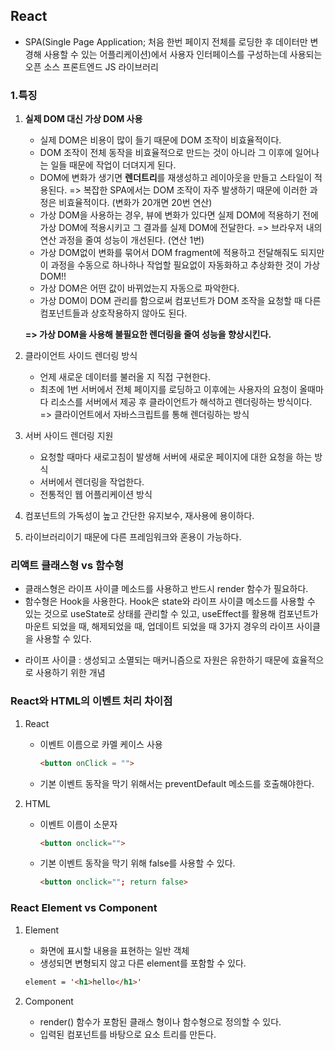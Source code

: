 ## React
- SPA(Single Page Application; 처음 한번 페이지 전체를 로딩한 후 데이터만 변경해 사용할 수 있는 어플리케이션)에서 사용자 인터페이스를 구성하는데 사용되는 오픈 소스 프론트엔드 JS 라이브러리

### 1.특징
1. **실제 DOM 대신 가상 DOM 사용**
    - 실제 DOM은 비용이 많이 들기 때문에 DOM 조작이 비효율적이다.
    - DOM 조작이 전체 동작을 비효율적으로 만드는 것이 아니라 그 이후에 일어나는 일들 때문에 작업이 더뎌지게 된다.
    - DOM에 변화가 생기면 **렌더트리**를 재생성하고 레이아웃을 만들고 스타일이 적용된다. 
        => 복잡한 SPA에서는 DOM 조작이 자주 발생하기 때문에 이러한 과정은 비효율적이다. (변화가 20개면 20번 연산)
    - 가상 DOM을 사용하는 경우, 뷰에 변화가 있다면 실제 DOM에 적용하기 전에 가상 DOM에 적용시키고 그 결과를 실제 DOM에 전달한다. 
        => 브라우저 내의 연산 과정을 줄여 성능이 개선된다. (연산 1번)
    - 가상 DOM없이 변화를 묶어서 DOM fragment에 적용하고 전달해줘도 되지만 이 과정을 수동으로 하나하나 작업할 필요없이 자동화하고 추상화한 것이 가상 DOM!!
    - 가상 DOM은 어떤 값이 바뀌었는지 자동으로 파악한다.
    - 가상 DOM이 DOM 관리를 함으로써 컴포넌트가 DOM 조작을 요청할 때 다른 컴포넌트들과 상호작용하지 않아도 된다.

    **=> 가상 DOM을 사용해 불필요한 렌더링을 줄여 성능을 향상시킨다.**


2. 클라이언트 사이드 렌더링 방식
    - 언제 새로운 데이터를 불러올 지 직접 구현한다.
    - 최초에 1번 서버에서 전체 페이지를 로딩하고 이후에는 사용자의 요청이 올때마다 리소스를 서버에서 제공 후 클라이언트가 해석하고 렌더링하는 방식이다.
    => 클라이언트에서 자바스크립트를 통해 렌더링하는 방식


3. 서버 사이드 렌더링 지원
    - 요청할 때마다 새로고침이 발생해 서버에 새로운 페이지에 대한 요청을 하는 방식
    - 서버에서 렌더링을 작업한다.
    - 전통적인 웹 어플리케이션 방식

4. 컴포넌트의 가독성이 높고 간단한 유지보수, 재사용에 용이하다.

5. 라이브러리이기 때문에 다른 프레임워크와 혼용이 가능하다.

### 리액트 클래스형 vs 함수형
- 클래스형은 라이프 사이클 메소드를 사용하고 반드시 render 함수가 필요하다.
- 함수형은 Hook을 사용한다. Hook은 state와 라이프 사이클 메소드를 사용할 수 있는 것으로 useState로 상태를 관리할 수 있고, useEffect를 활용해 컴포넌트가 마운트 되었을 때, 해제되었을 때, 업데이트 되었을 때 3가지 경우의 라이프 사이클을 사용할 수 있다.

* 라이프 사이클 : 생성되고 소멸되는 매커니즘으로 자원은 유한하기 때문에 효율적으로 사용하기 위한 개념

### React와 HTML의 이벤트 처리 차이점
1. React
    - 이벤트 이름으로 카멜 케이스 사용 
        ```html 
        <button onClick = "">
        ``` 
    - 기본 이벤트 동작을 막기 위해서는 preventDefault 메소드를 호출해야한다.

2. HTML
    - 이벤트 이름이 소문자 
        ```html 
        <button onclick="">
        ```
    - 기본 이벤트 동작을 막기 위해 false를 사용할 수 있다. 
        ```html
        <button onclick=""; return false>
        ```

### React Element vs Component
1. Element
    - 화면에 표시할 내용을 표현하는 일반 객체
    - 생성되면 변형되지 않고 다른 element를 포함할 수 있다.
    ```html
    element = '<h1>hello</h1>' 
    ```

2. Component
    - render() 함수가 포함된 클래스 형이나 함수형으로 정의할 수 있다.
    - 입력된 컴포넌트를 바탕으로 요소 트리를 만든다.
